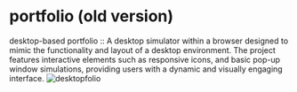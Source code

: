 # portfolio (old version)
desktop-based portfolio ::
A desktop simulator within a browser designed to mimic the functionality and layout of a desktop environment. The project features interactive elements such as responsive icons, and basic pop-up window simulations, providing users with a dynamic and visually engaging interface.
![desktopfolio](https://github.com/user-attachments/assets/4bc1f9b2-f9e8-4285-a490-c60e7c22d898)
